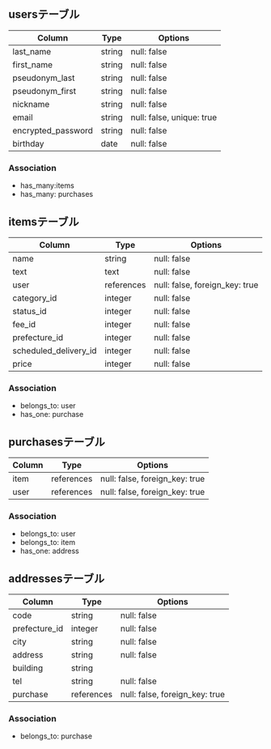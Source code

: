 ## usersテーブル
|Column|Type|Options|
|------|----|-------|
|last_name|string|null: false|
|first_name|string|null: false|
|pseudonym_last|string|null: false|
|pseudonym_first|string|null: false|
|nickname|string|null: false|
|email|string|null: false, unique: true|
|encrypted_password|string|null: false|
|birthday|date|null: false|
### Association
- has_many:items
- has_many: purchases

## itemsテーブル
|Column|Type|Options|
|------|----|-------|
|name|string|null: false|
|text|text|null: false|
|user|references|null: false, foreign_key: true|
|category_id|integer|null: false|
|status_id|integer|null: false|
|fee_id|integer|null: false|
|prefecture_id|integer|null: false|
|scheduled_delivery_id|integer|null: false|
|price|integer|null: false|
### Association
- belongs_to: user
- has_one: purchase

## purchasesテーブル
|Column|Type|Options|
|------|----|-------|
|item|references|null: false, foreign_key: true|
|user|references|null: false, foreign_key: true|
### Association
- belongs_to: user
- belongs_to: item
- has_one: address

## addressesテーブル
|Column|Type|Options|
|------|----|-------|
|code|string|null: false|
|prefecture_id|integer|null: false|
|city|string|null: false|
|address|string|null: false|
|building|string|
|tel|string|null: false|
|purchase|references|null: false, foreign_key: true|
### Association
- belongs_to: purchase

